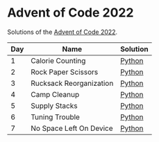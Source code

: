 # Advent of Code 2022

Solutions of the [Advent of Code 2022](https://adventofcode.com/2022).

| Day | Name | Solution |
|-|-|-|
| 1 | Calorie Counting | [Python](https://github.com/SiMoM0/AoC2022/blob/master/code/day1/day1.py) |
| 2 | Rock Paper Scissors | [Python](https://github.com/SiMoM0/AoC2022/blob/master/code/day2/day2.py) |
| 3 | Rucksack Reorganization | [Python](https://github.com/SiMoM0/AoC2022/blob/master/code/day3/day3.py) |
| 4 | Camp Cleanup | [Python](https://github.com/SiMoM0/AoC2022/blob/master/code/day4/day4.py) |
| 5 | Supply Stacks | [Python](https://github.com/SiMoM0/AoC2022/blob/master/code/day5/day5.py) |
| 6 | Tuning Trouble | [Python](https://github.com/SiMoM0/AoC2022/blob/master/code/day6/day6.py) |
| 7 | No Space Left On Device | [Python](https://github.com/SiMoM0/AoC2022/blob/master/code/day7/day7.py) |